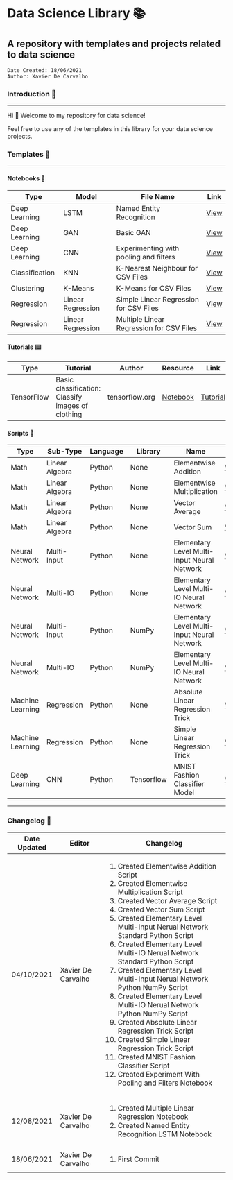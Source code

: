 # Data Science Library :books:
## A repository with templates and projects related to data science

```
Date Created: 18/06/2021
Author: Xavier De Carvalho
```

### Introduction :raising_hand:

---

Hi :wave:
Welcome to my repository for data science!

Feel free to use any of the templates in this library for your data science projects.

### Templates :bookmark_tabs:

---

#### Notebooks :notebook:

Type | Model | File Name | Link
---|---|---|---
Deep Learning | LSTM | Named Entity Recognition | [View](/python/notebooks/machine-learning/deep-learning/neural-networks/RNN/LSTM/named-entity-recognition.ipynb)
Deep Learning | GAN | Basic GAN | [View](/python/notebooks/machine-learning/deep-learning/neural-networks/GAN/basic-generative-adverserial-network.ipynb)
Deep Learning | CNN | Experimenting with pooling and filters | [View](/python/notebooks/machine-learning/deep-learning/neural-networks/CNN/Experiments/experiment-with-pooling-and-filters.ipynb "Go to file hosted on Github")
Classification | KNN | K-Nearest Neighbour for CSV Files | [View](/python/notebooks/machine-learning/classification/knn/k-nearest-neighbour-csv.ipynb "Go to file hosted on Github")
Clustering | K-Means | K-Means for CSV Files | [View](/python/notebooks/machine-learning/clustering/kmeans/kmeans-csv.ipynb "Go to file hosted on Github")
Regression | Linear Regression | Simple Linear Regression for CSV Files | [View](/python/notebooks/machine-learning/regression/simple-linear-regression-csv.ipynb "Go to file hosted on Github")
Regression | Linear Regression | Multiple Linear Regression for CSV Files | [View](/python/notebooks/machine-learning/regression/multiple-linear-regression-csv.ipynb)

#### Tutorials :keyboard:

Type | Tutorial | Author | Resource | Link
---|---|---|---|---
TensorFlow | Basic classification: Classify images of clothing | tensorflow.org | [Notebook](/python/notebooks/machine-learning/deep-learning/neural-networks/tensorflow/keras/tutorials/Image_Classifier_For_Clothing.ipynb) | [Tutorial](https://www.tensorflow.org/tutorials/keras/classification)

#### Scripts :scroll:

Type | Sub-Type | Language | Library | Name | Link
---|---|---|---|---|---
Math | Linear Algebra | Python | None | Elementwise Addition | [View](/python/scripts/deep-learning/math/vectors/elementwise-addition.py)
Math | Linear Algebra | Python | None | Elementwise Multiplication | [View](/python/scripts/deep-learning/math/vectors/elementwise-multiplication.py)
Math | Linear Algebra | Python | None | Vector Average | [View](/python/scripts/deep-learning/math/vectors/vector-average.py)
Math | Linear Algebra | Python | None | Vector Sum | [View](/python/scripts/deep-learning/math/vectors/vector-sum.py)
Neural Network | Multi-Input | Python | None | Elementary Level Multi-Input Neural Network | [View](/python/scripts/deep-learning/neural-networks/standard-python/elementary-level-multiple-input-neural-network-std-python.py)
Neural Network | Multi-IO | Python | None | Elementary Level Multi-IO Neural Network | [View](/python/scripts/deep-learning/neural-networks/standard-python/elementary-level-multiple-io-neural-network-std-python.py)
Neural Network | Multi-Input | Python | NumPy | Elementary Level Multi-Input Neural Network | [View](/python/scripts/deep-learning/neural-networks/numpy/elementary-level-multiple-input-neural-network-numpy.py)
Neural Network | Multi-IO | Python | NumPy | Elementary Level Multi-IO Neural Network | [View](/python/scripts/deep-learning/neural-networks/numpy/elementary-level-multiple-io-neural-network-numpy.py)
Machine Learning | Regression | Python | None | Absolute Linear Regression Trick | [View](/python/scripts/machine-learning/regression/absolute-linear-regression-trick.py)
Machine Learning | Regression | Python | None | Simple Linear Regression Trick | [View](/python/scripts/machine-learning/regression/simple-linear-regression-trick.py)
Deep Learning | CNN | Python | Tensorflow | MNIST Fashion Classifier Model | [View](/python/scripts/neural-networks/tensorflow/keras/mnist-fashion-classifier-cnn-model.py)

---

### Changelog :wrench:

Date Updated | Editor | Changelog
:---:|---|---
04/10/2021 | Xavier De Carvalho |  <ol><li>Created Elementwise Addition Script</li><li>Created Elementwise Multiplication Script</li><li>Created Vector Average Script</li><li>Created Vector Sum Script</li><li>Created Elementary Level Multi-Input Nerual Network Standard Python Script</li><li>Created Elementary Level Multi-IO Nerual Network Standard Python Script</li><li>Created Elementary Level Multi-Input Nerual Network Python NumPy Script</li><li>Created Elementary Level Multi-IO Nerual Network Python NumPy Script</li><li>Created Absolute Linear Regression Trick Script</li><li>Created Simple Linear Regression Trick Script</li><li>Created MNIST Fashion Classifier Script</li><li>Created Experiment With Pooling and Filters Notebook</li></ol>
12/08/2021 | Xavier De Carvalho |  <ol><li>Created Multiple Linear Regression Notebook</li><li>Created Named Entity Recognition LSTM Notebook</li></ol>
18/06/2021 | Xavier De Carvalho | <ol><li>First Commit</li></ol>
